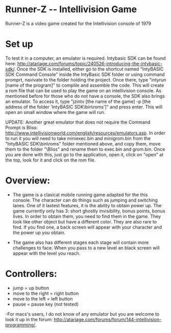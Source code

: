 # Runner-Z -- Intellivision Game
Runner-Z is a video game created for the Intellivision console of 1979

# Set up

To test it in a computer, an emulator is required. Intybasic SDK can be found here: http://atariage.com/forums/topic/240526-introducing-the-intybasic-sdk/. Once the SDK is installed, either go to the shortcut named "IntyBASIC SDK Command Console" inside the IntyBasic SDK folder or using command promprt, navivate to the folder holding the project. Once there, type "intyrun [name of the program]" to complile and assemble the code. This will create a rom file that can be used to play the game on an intellivision console. As mentioned before for those who do not have a console, the SDK also brings an emulator. To access it, type "jzintv [the name of the game] -p [the address of the folder 'IntyBASIC SDK\bin\roms']" and press enter. This will open an small window where the game will run.

UPDATE: Another great emulator that does not require the Command Prompt is Bliss: http://www.intellivisionworld.com/english/resources/emulators.asp. In order to run it you will need to take miniexec.bin and minigrom.bin from the "IntyBASIC SDK\bin\roms" folder mentioned above, and copy them, move them to the folder "\Bliss" and rename them to exec.bin and grom.bin. Once you are done with this, just go to the application, open it, click on "open" at the top, look for it and click on the rom file.

# Overview:

  - The game is a clasical mobile running game adapted for the this console. The character can do things such as jumping and switching lanes. One of it lastest features, it is the ability to obtain power up. The game currently only has 3: short ghostly invisibility, bonus points, bonus lives. In order to obtain them, you need to find them in the game. They look like other object but have a different color. They are also rare to find. If you find one, a back screen will appear with your character and the power up you obtain.
  
  - The game also has different stages each stage will contain more challenges to face. When you pass to a new level an black screen will appear with the level you reach.
  
# Controllers:
  - jump = up button
  - move to the right = right button
  - move to the left = left button
  - pause = pause key (not tested)

-For macs's users, I do not know of any emulator but you are welcome to look it up in the forum: http://atariage.com/forums/forum/144-intellivision-programming/.
